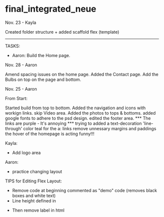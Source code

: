 # final_integrated_neue

Nov. 23 - Kayla

Created folder structure + added scaffold flex (template)


------------------------------------------------------------

TASKS:

- Aaron: 
Build the Home page. 


Nov. 28 - Aaron 

Amend spacing issues on the home page.
Added the Contact page.
Add the Bulbs on top on the page and bottom. 


Nov. 25 - Aaron

From Start: 

Started build from top to bottom.
Added the navigation and icons with workign links.
skip Video area.
Added the photos to tops & bottoms.
added google fonts to adhere to the psd design.
edited the footer area. 
*** The links are purple - It's annoying *** 
trying to added a text-decoration 'line-through' color teal for the a: links
remove unnessary margins and paddings
the hover of the homepage is acting funny!!! 


Kayla: 
- Add logo area

Aaron: 
- practice changing layout

TIPS for Editing Flex Layout:

- Remove code at beginning commented as "demo" code (removes black boxes and white text)
- Line height defined in <p>
- Then remove label in html